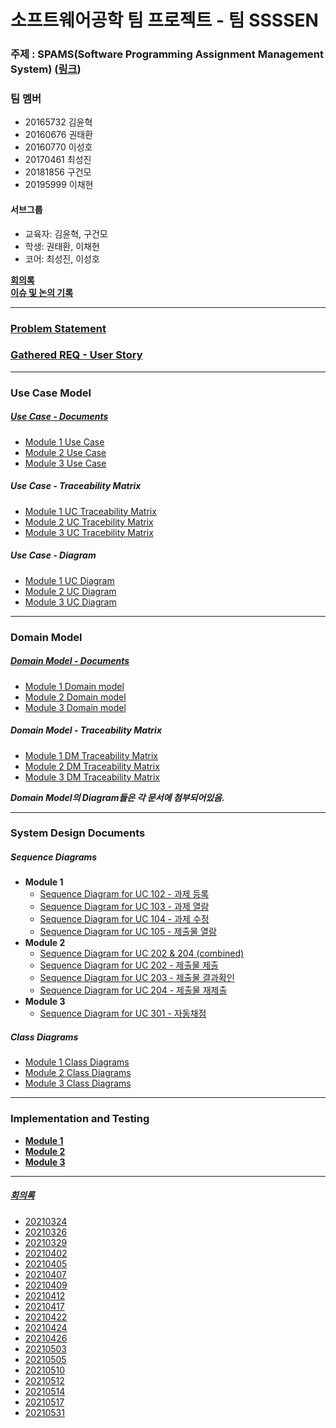 # 소프트웨어공학 팀 프로젝트 - 팀 SSSSEN

### 주제 : SPAMS(Software Programming Assignment Management System) ([링크](https://nevonprojects.com/education-assignment-project/))

### 팀 멤버

+ 20165732 김윤혁
+ 20160676 권태환
+ 20160770 이성호
+ 20170461 최성진
+ 20181856 구건모
+ 20195999 이채현

#### 서브그룹

+ 교육자: 김윤혁, 구건모
+ 학생: 권태환, 이채현
+ 코어: 최성진, 이성호



[__회의록__](#회의록)</br>
[__이슈 및 논의 기록__](회의록/팀%20SSSSEN%20-%20모듈별%20이슈%20및%20논의%20기록.md)

-------

### [Problem Statement](Problem%20Statement.md)</br>
### [Gathered REQ - User Story](/User%20Story.md)</br>

-------

### Use Case Model

##### [Use Case - Documents](./Use%20Case/전체%20Use%20Case%20모음.md)</br>

+ [Module 1 Use Case](Use%20Case/Module1_Educator)
+ [Module 2 Use Case](Use%20Case/Module2_Students)
+ [Module 3 Use Case](Use%20Case/Module3_SystemCore)

##### Use Case - Traceability Matrix

+ [Module 1 UC Traceability Matrix](Use%20Case/Module1_Educator/Module1%20-%20Use%20Case%20Traceability%20Matrix.md)
+ [Module 2 UC Tracebility Matrix](Use%20Case/Module2_Students/Module%202%20-%20Traceability%20Matrix.png)
+ [Module 3 UC Tracebility Matrix](Use%20Case/Module3_SystemCore/Module%203%20-%20Traceability%20Matrix.md)

##### Use Case - Diagram

+ [Module 1 UC Diagram](Use%20Case/Module1_Educator/Module1%20-%20Use%20Case%20Diagrams.md)
+ [Module 2 UC Diagram](Use%20Case/Module2_Students/Module2%20-%20Use%20Case%20Diagrams.md)
+ [Module 3 UC Diagram](Use%20Case/Module3_SystemCore/Module%203%20-%20Use%20Case%20Diagram.png)

-------

### Domain Model

##### [Domain Model - Documents](./Domain%20Model/전체%20Domain%20Model%20모음.md)</br>

+ [Module 1 Domain model](Domain%20Model/Module1_Educator)
+ [Module 2 Domain model](Domain%20Model/Module2_Students)
+ [Module 3 Domain model](Domain%20Model/Module3_SystemCore)

##### Domain Model - Traceability Matrix

+ [Module 1 DM Traceability Matrix](Domain%20Model/Module1_Educator/Module1%20-%20Domain%20Model%20Traceability%20Matrix.md)
+ [Module 2 DM Traceability Matrix](Domain%20Model/Module2_Students/Module%202%20-%20Domain%20Model%20Traceability%20Matrix.png)
+ [Module 3 DM Traceability Matrix](Domain%20Model/Module3_SystemCore/Module%203%20-%20Domain%20Model%20Traceability%20Matrix.md)

***Domain Model의 Diagram들은 각 문서에 첨부되어있음.***

-------

### System Design Documents

##### Sequence Diagrams

+ __Module 1__
  + [Sequence Diagram for UC 102 - 과제 등록](System%20Design%20Document/Module1_Educator/Sequence%20Diagram%20for%20UC%20102%20-%20과제%20등록.md)
  + [Sequence Diagram for UC 103 - 과제 열람](System%20Design%20Document/Module1_Educator/Sequence%20Diagram%20for%20UC%20103%20-%20과제%20열람.md)
  + [Sequence Diagram for UC 104 - 과제 수정](System%20Design%20Document/Module1_Educator/Sequence%20Diagram%20for%20UC%20104%20-%20과제%20수정.md)
  + [Sequence Diagram for UC 105 - 제출물 열람](System%20Design%20Document/Module1_Educator/Sequence%20Diagram%20for%20UC%20105%20-%20제출물%20열람.md)
+ __Module 2__
  + [Sequence Diagram for UC 202 & 204 (combined)](System%20Design%20Document/Module2_Students/Sequence%20Diagram%20for%20Use%20Case%20202%20%26%20204(combined).md)
  + [Sequence Diagram for UC 202 - 제출물 제출](System%20Design%20Document/Module2_Students/Sequence%20Diagram%20for%20Use%20Case%20202_%20제출물%20제출.md)
  + [Sequence Diagram for UC 203 - 제출물 결과확인](System%20Design%20Document/Module2_Students/Sequence%20Diagram%20for%20Use%20Case%20203_%20제출물%20결과확인.md)
  + [Sequence Diagram for UC 204 - 제출물 재제출](System%20Design%20Document/Module2_Students/Sequence%20Diagram%20for%20Use%20Case%20204_%20제출물%20재제출.md)
+ __Module 3__
  + [Sequence Diagram for UC 301 - 자동채점](System%20Design%20Document/Module3_SystemCore/Sequence%20Diagram%20for%20UC%20301%20-%20자동채점.md)

##### Class Diagrams

+ [Module 1 Class Diagrams](System%20Design%20Document/Module1_Educator/Class%20Diagrams.md)
+ [Module 2 Class Diagrams](System%20Design%20Document/Module2_Students/Class%20Diagram%20for%20Module%202.md)
+ [Module 3 Class Diagrams](System%20Design%20Document/Module3_SystemCore/Class%20Diagram.md)

-------

### Implementation and Testing

+ [__Module 1__](Implementation%20and%20Testing/Module1_Educator)
+ [__Module 2__](Implementation%20and%20Testing/Module2_Student)
+ [__Module 3__](Implementation%20and%20Testing/Module3_SystemCore)

-------

##### [회의록](./회의록)

+ [20210324](./회의록/팀%20SSSSEN%20회의%20-%2020210324.md)
+ [20210326](./회의록/팀%20SSSSEN%20회의%20-%2020210326.md)
+ [20210329](./회의록/팀%20SSSSEN%20회의%20-%2020210329.md)
+ [20210402](./회의록/팀%20SSSSEN%20회의%20-%2020210402.md)
+ [20210405](./회의록/팀%20SSSSEN%20회의%20-%2020210405.md)
+ [20210407](./회의록/팀%20SSSSEN%20회의%20-%2020210407.md)
+ [20210409](./회의록/팀%20SSSSEN%20회의%20-%2020210409.md)
+ [20210412](./회의록/팀%20SSSSEN%20회의%20-%2020210412.md)
+ [20210417](./회의록/팀%20SSSSEN%20회의%20-%2020210417.md)
+ [20210422](./회의록/팀%20SSSSEN%20회의%20-%2020210422.md)
+ [20210424](./회의록/팀%20SSSSEN%20회의%20-%2020210424.md)
+ [20210426](./회의록/팀%20SSSSEN%20회의%20-%2020210426.md)
+ [20210503](./회의록/팀%20SSSSEN%20회의%20-%2020210503.md)
+ [20210505](./회의록/팀%20SSSSEN%20회의%20-%2020210505.md)
+ [20210510](./회의록/팀%20SSSSEN%20회의%20-%2020210510.md)
+ [20210512](./회의록/팀%20SSSSEN%20회의%20-%2020210512.md)
+ [20210514](./회의록/팀%20SSSSEN%20회의%20-%2020210514.md)
+ [20210517](./회의록/팀%20SSSSEN%20회의%20-%2020210517.md)
+ [20210531](./회의록/팀%20SSSSEN%20회의%20-%2020210531.md)
